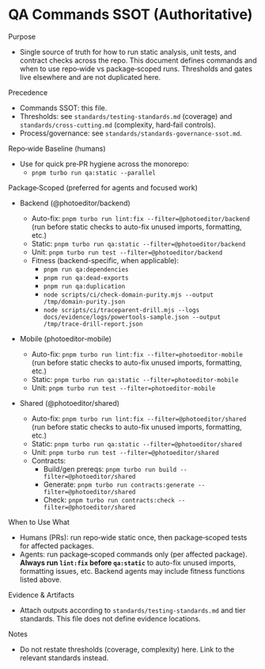 # QA Commands SSOT (Authoritative)

Purpose

- Single source of truth for how to run static analysis, unit tests, and contract checks across the repo. This document defines commands and when to use repo‑wide vs package‑scoped runs. Thresholds and gates live elsewhere and are not duplicated here.

Precedence

- Commands SSOT: this file.
- Thresholds: see `standards/testing-standards.md` (coverage) and `standards/cross-cutting.md` (complexity, hard‑fail controls).
- Process/governance: see `standards/standards-governance-ssot.md`.

Repo‑wide Baseline (humans)

- Use for quick pre‑PR hygiene across the monorepo:
  - `pnpm turbo run qa:static --parallel`

Package‑Scoped (preferred for agents and focused work)

- Backend (@photoeditor/backend)
  - Auto-fix: `pnpm turbo run lint:fix --filter=@photoeditor/backend` (run before static checks to auto-fix unused imports, formatting, etc.)
  - Static: `pnpm turbo run qa:static --filter=@photoeditor/backend`
  - Unit: `pnpm turbo run test --filter=@photoeditor/backend`
  - Fitness (backend-specific, when applicable):
    - `pnpm run qa:dependencies`
    - `pnpm run qa:dead-exports`
    - `pnpm run qa:duplication`
    - `node scripts/ci/check-domain-purity.mjs --output /tmp/domain-purity.json`
    - `node scripts/ci/traceparent-drill.mjs --logs docs/evidence/logs/powertools-sample.json --output /tmp/trace-drill-report.json`

- Mobile (photoeditor-mobile)
  - Auto-fix: `pnpm turbo run lint:fix --filter=photoeditor-mobile` (run before static checks to auto-fix unused imports, formatting, etc.)
  - Static: `pnpm turbo run qa:static --filter=photoeditor-mobile`
  - Unit: `pnpm turbo run test --filter=photoeditor-mobile`

- Shared (@photoeditor/shared)
  - Auto-fix: `pnpm turbo run lint:fix --filter=@photoeditor/shared` (run before static checks to auto-fix unused imports, formatting, etc.)
  - Static: `pnpm turbo run qa:static --filter=@photoeditor/shared`
  - Unit: `pnpm turbo run test --filter=@photoeditor/shared`
  - Contracts:
    - Build/gen prereqs: `pnpm turbo run build --filter=@photoeditor/shared`
    - Generate: `pnpm turbo run contracts:generate --filter=@photoeditor/shared`
    - Check: `pnpm turbo run contracts:check --filter=@photoeditor/shared`

When to Use What

- Humans (PRs): run repo‑wide static once, then package‑scoped tests for affected packages.
- Agents: run package‑scoped commands only (per affected package). **Always run `lint:fix` before `qa:static`** to auto-fix unused imports, formatting issues, etc. Backend agents may include fitness functions listed above.

Evidence & Artifacts

- Attach outputs according to `standards/testing-standards.md` and tier standards. This file does not define evidence locations.

Notes

- Do not restate thresholds (coverage, complexity) here. Link to the relevant standards instead.

